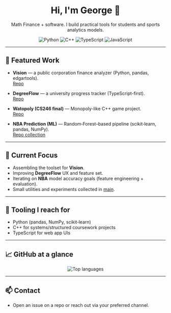 <!-- Header -->
<h1 align="center">Hi, I'm George 👋</h1>
<p align="center">
  Math Finance + software. I build practical tools for students and sports analytics models.
</p>

<p align="center">
  <!-- Simple tech badges (lightweight, no tracking) -->
  <img alt="Python" src="https://img.shields.io/badge/Python-3776AB?logo=python&logoColor=white">
  <img alt="C++" src="https://img.shields.io/badge/C++-00599C?logo=c%2b%2b&logoColor=white">
  <img alt="TypeScript" src="https://img.shields.io/badge/TypeScript-3178C6?logo=typescript&logoColor=white">
  <img alt="JavaScript" src="https://img.shields.io/badge/JavaScript-F7DF1E?logo=javascript&logoColor=black">
</p>

---

## 🚀 Featured Work
- **Vision** — a public corporation finance analyzer (Python, pandas, edgartools).  
  <a href="https://github.com/George-Kalash/Vision">Repo</a>
  
- **DegreeFlow** — a university progress tracker (TypeScript-first).  
  <a href="https://github.com/George-Kalash/DegreeFlow">Repo</a>

- **Watopoly (CS246 final)** — Monopoly-like C++ game project.  
  <a href="https://github.com/George-Kalash/_Watopoly_">Repo</a>

- **NBA Prediction (ML)** — Random‑Forest–based pipeline (scikit‑learn, pandas, NumPy).  
  <a href="https://github.com/George-Kalash/main">Repo collection</a>

---

## 🔭 Current Focus
- Assembling the toolset for **Vision**.
- Improving **DegreeFlow** UX and feature set.  
- Iterating on **NBA** model accuracy goals (feature engineering + evaluation).  
- Small utilities and experiments collected in <a href="https://github.com/George-Kalash/main">main</a>.

---

## 🧰 Tooling I reach for
- Python (pandas, NumPy, scikit‑learn)
- C++ for systems/structured coursework projects
- TypeScript for web app UIs

---

## 📈 GitHub at a glance

<p align="center">
  <!-- Top languages (compact) -->
  <img
    src="https://github-readme-stats.vercel.app/api/top-langs/?username=George-Kalash&layout=compact&langs_count=8"
    alt="Top languages"
  />
</p>

---

## 📫 Contact
- Open an issue on a repo or reach out via your preferred channel.
